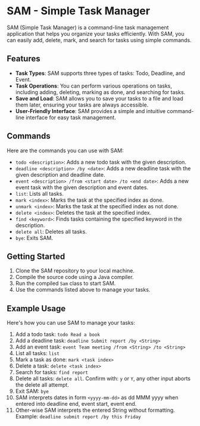# SAM - Simple Task Manager

SAM (Simple Task Manager) is a command-line task management application that helps you organize your tasks efficiently. With SAM, you can easily add, delete, mark, and search for tasks using simple commands.

## Features

- **Task Types**: SAM supports three types of tasks: Todo, Deadline, and Event.
- **Task Operations**: You can perform various operations on tasks, including adding, deleting, marking as done, and searching for tasks.
- **Save and Load**: SAM allows you to save your tasks to a file and load them later, ensuring your tasks are always accessible.
- **User-Friendly Interface**: SAM provides a simple and intuitive command-line interface for easy task management.

## Commands

Here are the commands you can use with SAM:

- `todo <description>`: Adds a new todo task with the given description.
- `deadline <description> /by <date>`: Adds a new deadline task with the given description and deadline date.
- `event <description> /from <start date> /to <end date>`: Adds a new event task with the given description and event dates.
- `list`: Lists all tasks.
- `mark <index>`: Marks the task at the specified index as done.
- `unmark <index>`: Marks the task at the specified index as not done.
- `delete <index>`: Deletes the task at the specified index.
- `find <keyword>`: Finds tasks containing the specified keyword in the description.
- `delete all`: Deletes all tasks.
- `bye`: Exits SAM.

## Getting Started

1. Clone the SAM repository to your local machine.
2. Compile the source code using a Java compiler.
3. Run the compiled `Sam` class to start SAM.
4. Use the commands listed above to manage your tasks.

## Example Usage

Here's how you can use SAM to manage your tasks:

1. Add a todo task: `todo Read a book`
2. Add a deadline task: `deadline Submit report /by <String>`
3. Add an event task: `event Team meeting /from <String> /to <String>`
4. List all tasks: `list`
5. Mark a task as done: `mark <task index>`
6. Delete a task: `delete <task index>`
7. Search for tasks: `find report`
8. Delete all tasks: `delete all`. Confirm with: `y` or `Y`, any other input aborts the delete all attempt.
9. Exit SAM: `bye`
10. SAM interprets dates in form `<yyyy-mm-dd>` as dd MMM yyyy when entered into deadline end, event start, event end.
11. Other-wise SAM interprets the entered String without formatting. Example: `deadline submit report /by this Friday`